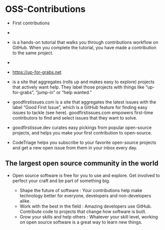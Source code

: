 # OSS-Contributions 


+ First contributions
+ 
+   is a hands-on tutorial that walks you through contributions workflow on GitHub. When you complete the tutorial, you have made a contribution to the same project.
+   
+ https://up-for-grabs.net 
+ is a site that aggregates (rolls up and makes easy to explore) projects that actively want help. They label those projects with things like “up-for-grabs”, “jump-in” or “help wanted.”

+ goodfirstissues.com is a site that aggregates the latest issues with the label “Good First Issue”, which is a GitHub feature for finding easy issues to tackle (see here). goodfirstissues.com empowers first-time contributors to find and select issues that they want to solve.

+ goodfirstissue.dev curates easy pickings from popular open-source projects, and helps you make your first contribution to open-source.

+ CodeTriage helps you subscribe to your favorite open-source projects and get a new open issue from them in your inbox every day.

## The largest open source community in the world

+ Open source software is free for you to use and explore. Get involved to perfect your craft and be part of something big.

     + Shape the future of software : Your contributions help make technology better for everyone, developers and non-developers alike.
     + Work with the best in the field : Amazing developers use GitHub. Contribute code to projects that change how software is built. 
     + Grow your skills and help others : Whatever your skill level, working on open source software is a great way to learn new things.
